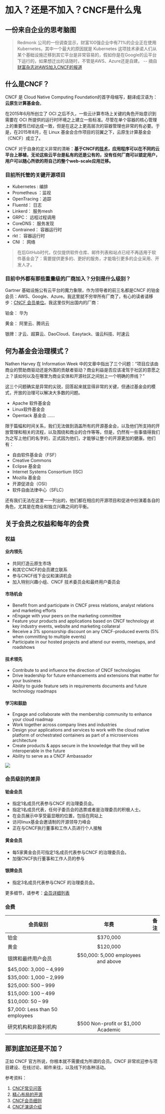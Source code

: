 # 加入？还是不加入？CNCF是什么鬼

## 一份来自企业的思考脑图

> Redmonk 公司的一份调查显示，财富100强企业中有71%的企业正在使用Kubernetes。其中一个最大的原因就是 Kubernetes 这项技术承诺人们从某个基础设施迁移到其它平台是非常容易的，假如你是在Google的云平台下运行的，如果想迁出的话随时，不管是AWS、Azure还是自建。
>              -- 摘自[财富杂志对AWS加入CNCF的报道](http://fortune.com/2017/08/09/amazon-google-cloud-foundation/)

## 什么是CNCF？

CNCF 是 Cloud Native Computing Foundation的首字母缩写，翻译成汉语为：**云原生计算基金会**。

在2015年6月所创立了 OCI 之后不久，一些云计算市场上关键的角色开始意识到需要在 OCI 所提供的运行时环境之上建立一些标准。尽管在单个容器的核心管理上的重要性已经达成一致，但是在这之上更高层次的容器管理也非常的有必要。于是，在2015年8月，在 Linux 基金会合作项目的羽翼之下，云原生计算基金会（CNCF）成立了。

CNCF 对于自身的定义非常的清晰：**基于CNCF的[技术](https://www.cncf.io/projects)，应用程序可以在不同的云平台上移植，无论这些云平台是私有的还是公有的，没有任何厂商可以锁定用户，用户可以随心所欲的将自己的整个web-scale应用迁移。**

### 目前所托管的关键开源项目

* Kubernetes : 编排
* Prometheus ：监视
* OpenTracing：追踪
* Fluentd： 日志
* Linkerd： 服务mesh
* GRPC： 远程过程调用
* CoreDNS： 服务发现
* Contrained： 容器运行时
* rkt： 容器运行时
* CNI ： 网络

> 在后GitHub时代，仅仅提供软件仓库、邮件列表和站点已经不再适用于软件基金会了：需要提供更多的、更好的服务，才能吸引更多的企业采用、开发人才。

### 目前中外都有那些重量级的厂商加入？分别是什么级别？

Gartner 基础设施公有云平台的魔力象限，作为领导者的前三名都是CNCF 的铂金会员：AWS、Google、Azure。我这里就不穷举所有厂商了，有心的读者请移步：[CNCF 会员单位](https://www.cncf.io/about/members/)。我这里仅列出国内的厂商：

铂金： 华为

黄金： 阿里云、腾讯云

银牌：才云、超算云、DaoCloud、Easytack、谐云科技、时速云

## 何为基金会治理模式？

Nathen Harvey 在 Information Week 中的文章中指出了三个问题：“项目应该由商业的赞助商驱动还是外围的贡献者驱动？商业利益是否应该凌驾于社区的意愿之上？该如何以及在哪里为商业实体和开源社区之间划上一个明确的界线？”

这三个问题确实是异常的尖锐，回答起来就显得非常的关键，但通过基金会的模式，开放的治理可以解决大多数的问题。

* Apache 软件基金会
* Linux软件基金会
* Opentack 基金会
......

限于篇幅和时间关系，我们无法做到涵盖所有的开源基金会，以及他们所支持的开放管理和相关的流程，以及围绕和商业的合作等等。但是，仍然有一些事值得我们为之写上他们的名字的，正式因为他们，才能够让整个的开源更加的健康。他们有：

* 自由软件基金会（FSF）
* Creative Commons
* Eclipse 基金会
* Internet Systems Consortium (ISC)
* Mozilla 基金会
* 开源促进会（OSI）
* 软件自由法律中心（SFLC）

还有我们无法在这里一一列出的，他们都在相应的开源项目和促进中扮演着各自的角色，尤其是在商业和独立兴趣之间的平衡。

## 关于会员之权益和每年的会费

### 权益

#### 业内领先

* 共同打造云原生市场
* 和其它CNCF的会员建立联系
* 参与CNCF线下会议和演讲机会
* 加入特别兴趣小组、CNCF 技术委员会和最终用户委员会

#### 市场机会

* Benefit from and participate in CNCF press relations, analyst relations and marketing efforts
* nEngage with your peers on the marketing committee
* Feature your products and applications based on CNCF technology at key industry events, website and marketing collateral
* Receive a 3% sponsorship discount on any CNCF-produced events (5% when committing to multiple events)
* Participate in our hosted projects and attend our events, meetups, and roadshows

#### 技术领先

* Contribute to and influence the direction of CNCF technologies
* Drive leadership for future enhancements and extensions that matter for your business
* Ability to guide feature sets in requirements documents and future technology roadmaps

#### 学习和鼓励

* Engage and collaborate with the membership community to enhance your cloud roadmap
* Work together across company lines and industries
* Design your applications and services to work with the cloud native platform of orchestrated containers as part of a microservices architecture
* Create products & apps secure in the knowledge that they will be interoperable in the future
* Ability to serve as a CNCF Ambassador


![](https://www.cncf.io/wp-content/uploads/sites/2/2016/09/cncfscope.png)

### 会员级别的差异

#### 铂金会员

* 指定1名成员代表参与CNCF 的治理委员会。
* 指定1名成员代表，任何子委员会的选票或者是治理委员的积极人士。
* 在会员展示中享受最显眼的位置，包括在网站上
* 访问linux基金会邀请制的开源领导力峰会
* 正在与CNCF执行董事和工作人员进行个人接触

#### 黄金会员

* 每5家黄金会员可指定1名成员代表参与CNCF 的治理委员会。
* 加强CNCF执行董事和工作人员的参与

#### 银牌会员

* 指定3名成员代表参与CNCF 的治理委员会。


更多细节，请参考：[会员详细列表](https://www.cncf.io/about/charter/)

### 会费


会员级别  | 年费 |备注 |
 ------------ | :-----------: | -----------: |
  铂金     |         $370,000       |
  黄金     | $120,000   |          
  银牌和最终用户会员            |   $50,000: 5,000 employees and above |
   | $45,000: 3,000 – 4,999 |
   |$35,000: 1,000 – 2,999  |
   |$25,000: 500 – 999 |
   |$15,000: 100 – 499 |
   |$10,000: 50 – 99  |
   | $7,000: Less than 50 employees |  
研究机构和非盈利机构    |$500 Non-profit or $1,000 Academic |      

## 那到底加还是不加？

正如 CNCF 官方所说，你根本就不需要成为所谓的会员。CNCF 非常欢迎参与项目建设、在线讨论、邮件来往，以及线下的各种活动。

参考资料：

1. [CNCF常见问答](https://www.cncf.io/about/faq/)
2. [精心布局的开源](http://www.ocselected.org/posts/opensource/open_by_design/)
3. [CNCF会员细则](https://www.cncf.io/about/charter/)
4. [CNCF演讲介绍](https://docs.google.com/presentation/d/1BoxFeENJcINgHbKfygXpXROchiRO2LBT-pzdaOFr4Zg/edit#slide=id.p4)
